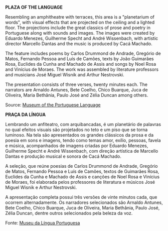 **PLAZA OF THE LANGUAGE**

Resembling an amphitheatre with terraces, this area is a "planetarium of words", with visual 
effects that are projected on the ceiling and a lighted floor. The projections include the great 
classics of prose and poetry in Portuguese along with sounds and images. The images were created 
by Eduardo Menezes, Guilherme Specht and André Wissenbach, with artistic director Marcello Dantas 
and the music is produced by Cacá Machado.

The feature includes poems by Carlos Drummond de Andrade, Gregório de Matos, Fernando Pessoa and 
Luís de Camões, texts by João Guimarães Rosa, Euclides da Cunha and Machado de Assis and songs by 
Noel Rosa and Vinícius de Moraes. The work was assembled by literature professors and musicians 
José Miguel Wisnik and Arthur Nestrovski.

The presentation consists of three verses, twenty minutes each. The narrators are Arnaldo Antunes, 
Bete Coelho, Chico Buarque, Juca de Oliveira, Maria Bethânia, Paulo José and Zélia Duncan among others.

Source: [Museum of the Portuguese Language](http://en.wikipedia.org/wiki/Museum_of_the_Portuguese_Language)


**PRAÇA DA LÍNGUA**

Lembrando um anfiteatro, com arquibancadas, é um planetário de palavras no qual efeitos visuais
são projetados no teto e um piso que se torna luminoso. Na tela são apresentados os grandes 
clássicos da prosa e da poesia em sons e imagens, tendo como temas amor, exílio, pessoas, 
favela e música, acompanhados de imagens criadas por Eduardo Menezes, Guilherme Specht e 
André Wissenbach, com direção artística de Marcello Dantas e produção musical e sonora de 
Cacá Machado.

A seleção, que reúne poesias de Carlos Drummond de Andrade, Gregório de Matos, Fernando Pessoa 
e Luís de Camões, textos de Guimarães Rosa, Euclides da Cunha e Machado de Assis e canções 
de Noel Rosa e Vinícius de Moraes, foi elaborada pelos professores de literatura e músicos 
José Miguel Wisnik e Arthur Nestrovski.

A apresentação completa possui três versões de vinte minutos cada, que ocorrem alternadamente. 
Os narradores selecionados são Arnaldo Antunes, Bete Coelho, Chico Buarque, Juca de Oliveira, 
Maria Bethânia, Paulo José, Zélia Duncan, dentre outros selecionados pela beleza da voz.

Fonte: [Museu da Língua Portuguesa](http://pt.wikipedia.org/wiki/Museu_da_L%C3%ADngua_Portuguesa)
